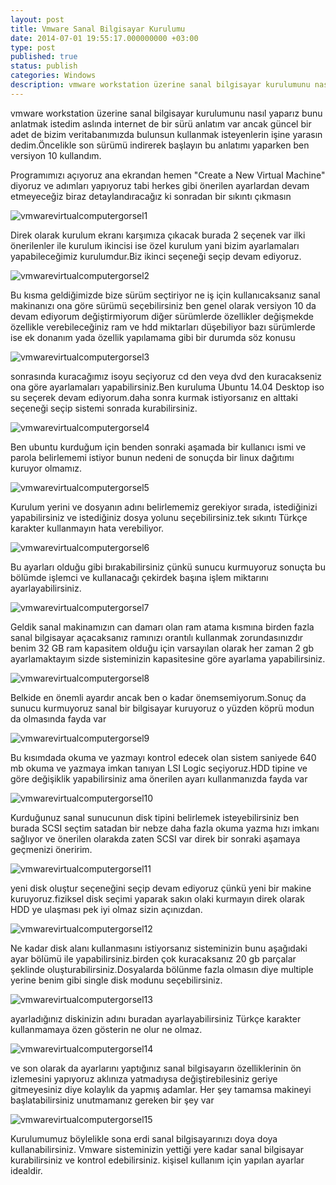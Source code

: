```yaml
---
layout: post
title: Vmware Sanal Bilgisayar Kurulumu
date: 2014-07-01 19:55:17.000000000 +03:00
type: post
published: true
status: publish
categories: Windows
description: vmware workstation üzerine sanal bilgisayar kurulumunu nasıl yaparız bunu anlatmak istedim aslında internet de bir sürü anlatım var ancak güncel
---
```


vmware workstation üzerine sanal bilgisayar kurulumunu nasıl yaparız bunu anlatmak istedim aslında internet de bir sürü anlatım var ancak güncel bir adet de bizim veritabanımızda bulunsun kullanmak isteyenlerin işine yarasın dedim.Öncelikle son sürümü indirerek başlayın bu anlatımı yaparken ben versiyon 10 kullandım.

Programımızı açıyoruz ana ekrandan hemen "Create a New Virtual Machine" diyoruz ve adımları yapıyoruz tabi herkes gibi önerilen ayarlardan devam etmeyeceğiz biraz detaylandıracağız ki sonradan bir sıkıntı çıkmasın

![vmwarevirtualcomputergorsel1](/assets/vmwarevirtualcomputergorsel1-e1404226780356-830x576.png)

Direk olarak kurulum ekranı karşımıza çıkacak burada 2 seçenek var ilki önerilenler ile kurulum ikincisi ise özel kurulum yani bizim ayarlamaları yapabileceğimiz kurulumdur.Biz ikinci seçeneği seçip devam ediyoruz.

![vmwarevirtualcomputergorsel2](/assets/vmwarevirtualcomputergorsel2.png)

Bu kısma geldiğimizde bize sürüm seçtiriyor ne iş için kullanıcaksanız sanal makinanızı ona göre sürümü seçebilirsiniz ben genel olarak versiyon 10 da devam ediyorum değiştirmiyorum diğer sürümlerde özellikler değişmekde özellikle verebileceğiniz ram ve hdd miktarları düşebiliyor bazı sürümlerde ise ek donanım yada özellik yapılamama gibi bir durumda söz konusu

![vmwarevirtualcomputergorsel3](/assets/vmwarevirtualcomputergorsel3.png)

sonrasında kuracağımız isoyu seçiyoruz cd den veya dvd den kuracakseniz ona göre ayarlamaları yapabilirsiniz.Ben kuruluma Ubuntu 14.04 Desktop iso su seçerek devam ediyorum.daha sonra kurmak istiyorsanız en alttaki seçeneği seçip sistemi sonrada kurabilirsiniz.

![vmwarevirtualcomputergorsel4](/assets/vmwarevirtualcomputergorsel4.png)

Ben ubuntu kurduğum için benden sonraki aşamada bir kullanıcı ismi ve parola belirlememi istiyor bunun nedeni de sonuçda bir linux dağıtımı kuruyor olmamız.

![vmwarevirtualcomputergorsel5](/assets/vmwarevirtualcomputergorsel5.png)

Kurulum yerini ve dosyanın adını belirlememiz gerekiyor sırada, istediğinizi yapabilirsiniz ve istediğiniz dosya yolunu seçebilirsiniz.tek sıkıntı Türkçe karakter kullanmayın hata verebiliyor.

![vmwarevirtualcomputergorsel6](/assets/vmwarevirtualcomputergorsel6.png)

Bu ayarları olduğu gibi bırakabilirsiniz çünkü sunucu kurmuyoruz sonuçta bu bölümde işlemci ve kullanacağı çekirdek başına işlem miktarını ayarlayabilirsiniz.

![vmwarevirtualcomputergorsel7](/assets/vmwarevirtualcomputergorsel7.png)

Geldik sanal makinamızın can damarı olan ram atama kısmına birden fazla sanal bilgisayar açacaksanız ramınızı orantılı kullanmak zorundasınızdır benim 32 GB ram kapasitem olduğu için varsayılan olarak her zaman 2 gb ayarlamaktayım sizde sisteminizin kapasitesine göre ayarlama yapabilirsiniz.

![vmwarevirtualcomputergorsel8](/assets/vmwarevirtualcomputergorsel8.png)

Belkide en önemli ayardır ancak ben o kadar önemsemiyorum.Sonuç da sunucu kurmuyoruz sanal bir bilgisayar kuruyoruz o yüzden köprü modun da olmasında fayda var

![vmwarevirtualcomputergorsel9](/assets/vmwarevirtualcomputergorsel9.png)

Bu kısımdada okuma ve yazmayı kontrol edecek olan sistem saniyede 640 mb okuma ve yazmaya imkan tanıyan LSI Logic seçiyoruz.HDD tipine ve göre değişiklik yapabilirsiniz ama önerilen ayarı kullanmanızda fayda var

![vmwarevirtualcomputergorsel10](/assets/vmwarevirtualcomputergorsel10.png)

Kurduğunuz sanal sunucunun disk tipini belirlemek isteyebilirsiniz ben burada SCSI seçtim satadan bir nebze daha fazla okuma yazma hızı imkanı sağlıyor ve önerilen olarakda zaten SCSI var direk bir sonraki aşamaya geçmenizi öneririm.

![vmwarevirtualcomputergorsel11](/assets/vmwarevirtualcomputergorsel11.png)

yeni disk oluştur seçeneğini seçip devam ediyoruz çünkü yeni bir makine kuruyoruz.fiziksel disk seçimi yaparak sakın olaki kurmayın direk olarak HDD ye ulaşması pek iyi olmaz sizin açınızdan.

![vmwarevirtualcomputergorsel12](/assets/vmwarevirtualcomputergorsel12.png)

Ne kadar disk alanı kullanmasını istiyorsanız sisteminizin bunu aşağıdaki ayar bölümü ile yapabilirsiniz.birden çok kuracaksanız 20 gb parçalar şeklinde oluşturabilirsiniz.Dosyalarda bölünme fazla olmasın diye multiple yerine benim gibi single disk modunu seçebilirsiniz.

![vmwarevirtualcomputergorsel13](/assets/vmwarevirtualcomputergorsel13.png)

ayarladığınız diskinizin adını buradan ayarlayabilirsiniz Türkçe karakter kullanmamaya özen gösterin ne olur ne olmaz.

![vmwarevirtualcomputergorsel14](/assets/vmwarevirtualcomputergorsel14.png)

ve son olarak da ayarlarını yaptığınız sanal bilgisayarın özelliklerinin ön izlemesini yapıyoruz aklınıza yatmadıysa değiştirebilesiniz geriye gitmeyesiniz diye kolaylık da yapmış adamlar. Her şey tamamsa makineyi başlatabilirsiniz unutmamanız gereken bir şey var

![vmwarevirtualcomputergorsel15](/assets/vmwarevirtualcomputergorsel15.png)

Kurulumumuz böylelikle sona erdi sanal bilgisayarınızı doya doya kullanabilirsiniz. Vmware sisteminizin yettiği yere kadar sanal bilgisayar kurabilirsiniz ve kontrol edebilirsiniz. kişisel kullanım için&nbsp;yapılan ayarlar idealdir.
